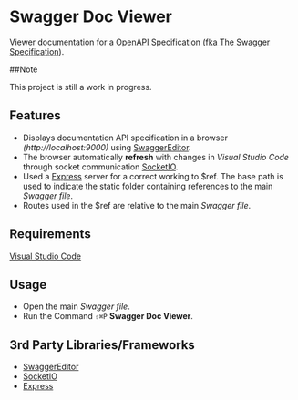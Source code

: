 # Swagger Doc Viewer

Viewer documentation for a [OpenAPI Specification](https://github.com/OAI/OpenAPI-Specification) ([fka The Swagger Specification](http://swagger.io/specification/)).

##Note

This project is still a work in progress.

## Features

* Displays documentation API specification in a browser *(http://localhost:9000)* using [SwaggerEditor](https://github.com/swagger-api/swagger-editor).
* The browser automatically **refresh** with changes in *Visual Studio Code* through socket communication [SocketIO](http://socket.io/).
* Used a [Express](http://expressjs.com/) server for a correct working to $ref. The base path is used to indicate the static folder containing references to the main *Swagger file*.
* Routes used in the $ref are relative to the main *Swagger file*.

## Requirements

[Visual Studio Code](https://code.visualstudio.com)

## Usage

* Open the main *Swagger file*.
* Run the Command `⇧⌘P` **Swagger Doc Viewer**.

## 3rd Party Libraries/Frameworks

* [SwaggerEditor](https://github.com/swagger-api/swagger-editor)
* [SocketIO](http://socket.io/)
* [Express](http://expressjs.com/)
